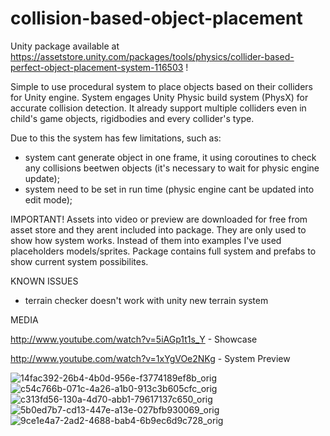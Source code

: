 # collision-based-object-placement

Unity package available at https://assetstore.unity.com/packages/tools/physics/collider-based-perfect-object-placement-system-116503 !

Simple to use procedural system to place objects based on their colliders for Unity engine. System engages Unity Physic build system (PhysX) for accurate collision detection. It already support multiple colliders even in child's game objects, rigidbodies and every collider's type.

Due to this the system has few limitations, such as:
- system cant generate object in one frame, it using coroutines to check any collisions beetwen objects (it's necessary to wait for physic engine update);
- system need to be set in run time (physic engine cant be updated into edit mode);

IMPORTANT!
Assets into video or preview are downloaded for free from asset store and they arent included into package. They are only used to show how system works. Instead of them into examples I've used placeholders models/sprites. Package contains full system and prefabs to show current system possibilites.

KNOWN ISSUES
- terrain checker doesn't work with unity new terrain system 

MEDIA

http://www.youtube.com/watch?v=5iAGp1t1s_Y - Showcase

http://www.youtube.com/watch?v=1xYgVOe2NKg - System Preview

![14fac392-26b4-4b0d-956e-f3774189ef8b_orig](https://user-images.githubusercontent.com/22291563/164237785-2815f009-f5f2-4cb8-bdef-48d52e6d9556.png)
![c54c766b-071c-4a26-a1b0-913c3b605cfc_orig](https://user-images.githubusercontent.com/22291563/164237789-43b52fa9-416e-4ecb-b620-05d4ed7fedad.png)
![c313fd56-130a-4d70-abb1-79617137c650_orig](https://user-images.githubusercontent.com/22291563/164237792-afd72a41-8332-489d-be50-b39041db40bc.png)
![5b0ed7b7-cd13-447e-a13e-027bfb930069_orig](https://user-images.githubusercontent.com/22291563/164237794-b25ca25e-84e8-44c8-8078-6bcd5cf524ee.png)
![9ce1e4a7-2ad2-4688-bab4-6b9ec6d9c728_orig](https://user-images.githubusercontent.com/22291563/164237796-af16b2aa-d45f-47e9-9c30-dbeab9418a98.gif)
